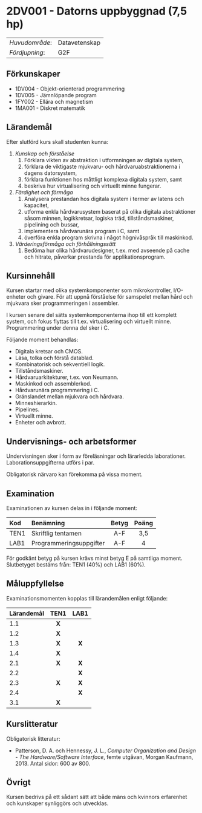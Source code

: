 # 2DV001 - Datorns uppbyggnad (7,5 hp)

|     |     |
| --- | --- | 
| *Huvudområde*: | Datavetenskap | 
| *Fördjupning*: | G2F | 

## Förkunskaper

- 1DV004 - Objekt-orienterad programmering
- 1DV005 - Jämnlöpande program
- 1FY002 - Ellära och magnetism
- 1MA001 - Diskret matematik

## Lärandemål

Efter slutförd kurs skall studenten kunna:

1. *Kunskap och förståelse*
    1. Förklara vikten av abstraktion i utformningen av digitala system,
    2. förklara de viktigaste mjukvaru- och hårdvaruabstraktionerna i dagens datorsystem,
    3. förklara funktionen hos måttligt komplexa digitala system, samt
    4. beskriva hur virtualisering och virtuellt minne fungerar.
2. *Färdighet och förmåga*
    1. Analysera prestandan hos digitala system i termer av latens och kapacitet,
    2. utforma enkla hårdvarusystem baserat på olika digitala abstraktioner såsom minnen, logikkretsar, logiska träd, tillståndsmaskiner, pipelining och bussar,
    3. implementera hårdvarunära program i C, samt
    4. överföra enkla program skrivna i något högnivåspråk till maskinkod.
3. *Värderingsförmåga och förhållningssätt*
    1. Bedöma hur olika hårdvarudesigner, t.ex. med avseende på cache och hitrate, påverkar prestanda för applikationsprogram.

## Kursinnehåll

Kursen startar med olika systemkomponenter som mikrokontroller, I/O-enheter och givare. För att uppnå förståelse för samspelet mellan hård och mjukvara sker programmeringen i assembler.

I kursen senare del sätts systemkomponenterna ihop till ett komplett system, och fokus flyttas till t.ex. virtualisering och virtuellt minne. Programmering under denna del sker i C.

Följande moment behandlas:

- Digitala kretsar och CMOS.
- Läsa, tolka och förstå datablad.
- Kombinatorisk och sekventiell logik.
- Tillståndsmaskiner.
- Hårdvaruarkitekturer, t.ex. von Neumann.
- Maskinkod och assemblerkod.
- Hårdvarunära programmering i C.
- Gränslandet mellan mjukvara och hårdvara.
- Minneshierarkin.
- Pipelines.
- Virtuellt minne.
- Enheter och avbrott.

## Undervisnings- och arbetsformer

Undervisningen sker i form av föreläsningar och lärarledda laborationer. Laborationsuppgifterna utförs i par.

Obligatorisk närvaro kan förekomma på vissa moment.

## Examination

Examinationen av kursen delas in i följande moment:

| Kod  | Benämning             | Betyg | Poäng | 
| :--- | :-------------------- | :---: | :---: |
| TEN1 | Skriftlig tentamen       | A-F   | 3,5   |
| LAB1 | Programmeringsuppgifter  | A-F   | 4   |

För godkänt betyg på kursen krävs minst betyg E på samtliga moment. Slutbetyget bestäms från: TEN1 (40%) och LAB1 (60%).

## Måluppfyllelse

Examinationsmomenten kopplas till lärandemålen enligt följande:

| Lärandemål | TEN1  | LAB1  |
| :--------- | :---: | :---: |
| 1.1        | **X** |       |
| 1.2        | **X** |       |
| 1.3        | **X** | **X** |
| 1.4        | **X** |       |
| 2.1        | **X** | **X** |
| 2.2        |       | **X** |
| 2.3        | **X** | **X** |
| 2.4        |       | **X** |
| 3.1        | **X** |       |

## Kurslitteratur

Obligatorisk litteratur:

- Patterson, D. A. och Hennessy, J. L., *Computer Organization and Design - The Hardware/Software Interface*, femte utgåvan, Morgan Kaufmann, 2013. Antal sidor: 600 av 800.

## Övrigt

Kursen bedrivs på ett sådant sätt att både mäns och kvinnors erfarenhet och kunskaper synliggörs och utvecklas.